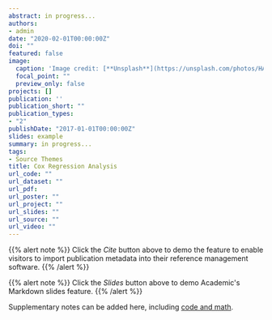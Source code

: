 ```yaml
---
abstract: in progress...
authors:
- admin
date: "2020-02-01T00:00:00Z"
doi: ""
featured: false
image:
  caption: 'Image credit: [**Unsplash**](https://unsplash.com/photos/HA77W0vdlQQ)'
  focal_point: ""
  preview_only: false
projects: []
publication: ''
publication_short: ""
publication_types:
- "2"
publishDate: "2017-01-01T00:00:00Z"
slides: example
summary: in progress...
tags:
- Source Themes
title: Cox Regression Analysis
url_code: ""
url_dataset: ""
url_pdf:
url_poster: ""
url_project: ""
url_slides: ""
url_source: ""
url_video: ""
---
```


{{% alert note %}}
Click the *Cite* button above to demo the feature to enable visitors to import publication metadata into their reference management software.
{{% /alert %}}

{{% alert note %}}
Click the *Slides* button above to demo Academic's Markdown slides feature.
{{% /alert %}}

Supplementary notes can be added here, including [code and math](https://sourcethemes.com/academic/docs/writing-markdown-latex/).
